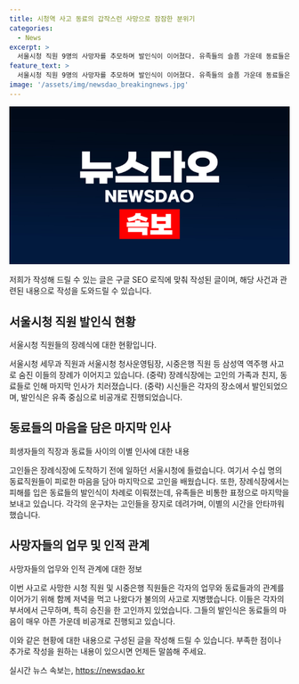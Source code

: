 ```yaml
---
title: 시청역 사고 동료의 갑작스런 사망으로 잠잠한 분위기
categories:
  - News
excerpt: >
  서울시청 직원 9명의 사망자를 추모하며 발인식이 이어졌다. 유족들의 슬픔 가운데 동료들은 뜻깊은 인사를 전했고, 동료들의 마지막 인사를 받으며 고인들은 장지로 향했다. 사고로 목숨을 잃은 시청 직원들을 이별하는 장면에서 동료들의 슬픔이 묻어났으며, 당사자들을 이별하기 위해 수많은 동료들이 모여들었다. 동료들의 마지막 바램과 슬픔이 깊은 장례식이 진행되었다.
feature_text: >
  서울시청 직원 9명의 사망자를 추모하며 발인식이 이어졌다. 유족들의 슬픔 가운데 동료들은 뜻깊은 인사를 전했고, 동료들의 마지막 인사를 받으며 고인들은 장지로 향했다. 사고로 목숨을 잃은 시청 직원들을 이별하는 장면에서 동료들의 슬픔이 묻어났으며, 당사자들을 이별하기 위해 수많은 동료들이 모여들었다. 동료들의 마지막 바램과 슬픔이 깊은 장례식이 진행되었다.
image: '/assets/img/newsdao_breakingnews.jpg'
---
```


<p><img src="/assets/img/newsdao_breakingnews.jpg" alt="cryptoinkorea 속보" /></p>

<p>저희가 작성해 드릴 수 있는 글은 구글 SEO 로직에 맞춰 작성된 글이며, 해당 사건과 관련된 내용으로 작성을 도와드릴 수 있습니다.</p>

<h2 data-ke-size="size26">서울시청 직원 발인식 현황</h2>

<p>서울시청 직원들의 장례식에 대한 현황입니다.</p>

<p data-ke-size="size16">서울시청 세무과 직원과 서울시청 청사운영팀장, 시중은행 직원 등 삼성역 역주행 사고로 숨진 이들의 장례가 이어지고 있습니다. (중략) 장례식장에는 고인의 가족과 친지, 동료들로 인해 마지막 인사가 치러졌습니다. (중략) 시신들은 각자의 장소에서 발인되었으며, 발인식은 유족 중심으로 비공개로 진행되었습니다.</p>

<h2 data-ke-size="size26">동료들의 마음을 담은 마지막 인사</h2>

<p>희생자들의 직장과 동료들 사이의 이별 인사에 대한 내용</p>

<p data-ke-size="size16">고인들은 장례식장에 도착하기 전에 일하던 서울시청에 들렀습니다. 여기서 수십 명의 동료직원들이 피로한 마음을 담아 마지막으로 고인을 배웠습니다. 또한, 장례식장에서는 피해를 입은 동료들의 발인식이 차례로 이뤄졌는데, 유족들은 비통한 표정으로 마지막을 보내고 있습니다. 각각의 운구차는 고인들을 장지로 데려가며, 이별의 시간을 안타까워했습니다.</p>

<h2 data-ke-size="size26">사망자들의 업무 및 인적 관계</h2>

<p>사망자들의 업무와 인적 관계에 대한 정보</p>

<p data-ke-size="size16">이번 사고로 사망한 시청 직원 및 시중은행 직원들은 각자의 업무와 동료들과의 관계를 이어가기 위해 함께 저녁을 먹고 나왔다가 불의의 사고로 지병했습니다. 이들은 각자의 부서에서 근무하며, 특히 승진을 한 고인까지 있었습니다. 그들의 발인식은 동료들의 마음이 매우 아픈 가운데 비공개로 진행되고 있습니다.</p>

<p>이와 같은 현황에 대한 내용으로 구성된 글을 작성해 드릴 수 있습니다. 부족한 점이나 추가로 작성을 원하는 내용이 있으시면 언제든 말씀해 주세요.</p>
실시간 뉴스 속보는, <a href="https://newsdao.kr" rel="dofollow">https://newsdao.kr</a>


